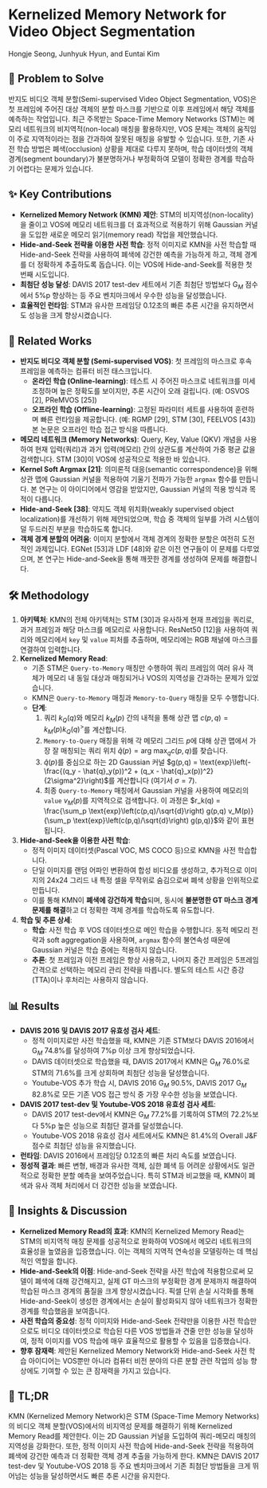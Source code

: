 # Kernelized Memory Network for Video Object Segmentation

Hongje Seong, Junhyuk Hyun, and Euntai Kim

## 🧩 Problem to Solve

반지도 비디오 객체 분할(Semi-supervised Video Object Segmentation, VOS)은 첫 프레임에 주어진 대상 객체의 분할 마스크를 기반으로 이후 프레임에서 해당 객체를 예측하는 작업입니다. 최근 주목받는 Space-Time Memory Networks (STM)는 메모리 네트워크의 비지역적(non-local) 매칭을 활용하지만, VOS 문제는 객체의 움직임이 주로 지역적이라는 점을 간과하여 잘못된 매칭을 유발할 수 있습니다. 또한, 기존 사전 학습 방법은 폐색(occlusion) 상황을 제대로 다루지 못하며, 학습 데이터셋의 객체 경계(segment boundary)가 불분명하거나 부정확하여 모델이 정확한 경계를 학습하기 어렵다는 문제가 있습니다.

## ✨ Key Contributions

* **Kernelized Memory Network (KMN) 제안**: STM의 비지역성(non-locality)을 줄이고 VOS에 메모리 네트워크를 더 효과적으로 적용하기 위해 Gaussian 커널을 도입한 새로운 메모리 읽기(memory read) 작업을 제안했습니다.
* **Hide-and-Seek 전략을 이용한 사전 학습**: 정적 이미지로 KMN을 사전 학습할 때 Hide-and-Seek 전략을 사용하여 폐색에 강건한 예측을 가능하게 하고, 객체 경계를 더 정확하게 추출하도록 돕습니다. 이는 VOS에 Hide-and-Seek를 적용한 첫 번째 시도입니다.
* **최첨단 성능 달성**: DAVIS 2017 test-dev 세트에서 기존 최첨단 방법보다 G$_{M}$ 점수에서 5%p 향상하는 등 주요 벤치마크에서 우수한 성능을 달성했습니다.
* **효율적인 런타임**: STM과 유사한 프레임당 0.12초의 빠른 추론 시간을 유지하면서도 성능을 크게 향상시켰습니다.

## 📎 Related Works

* **반지도 비디오 객체 분할 (Semi-supervised VOS)**: 첫 프레임의 마스크로 후속 프레임을 예측하는 컴퓨터 비전 태스크입니다.
  * **온라인 학습 (Online-learning)**: 테스트 시 주어진 마스크로 네트워크를 미세 조정하며 높은 정확도를 보이지만, 추론 시간이 오래 걸립니다. (예: OSVOS [2], PReMVOS [25])
  * **오프라인 학습 (Offline-learning)**: 고정된 파라미터 세트를 사용하여 훈련하며 빠른 런타임을 제공합니다. (예: RGMP [29], STM [30], FEELVOS [43]) 본 논문은 오프라인 학습 접근 방식을 따릅니다.
* **메모리 네트워크 (Memory Networks)**: Query, Key, Value (QKV) 개념을 사용하여 현재 입력(쿼리)과 과거 입력(메모리) 간의 상관도를 계산하여 가중 평균 값을 검색합니다. STM [30]이 VOS에 성공적으로 적용한 바 있습니다.
* **Kernel Soft Argmax [21]**: 의미론적 대응(semantic correspondence)을 위해 상관 맵에 Gaussian 커널을 적용하여 기울기 전파가 가능한 `argmax` 함수를 만듭니다. 본 연구는 이 아이디어에서 영감을 받았지만, Gaussian 커널의 적용 방식과 목적이 다릅니다.
* **Hide-and-Seek [38]**: 약지도 객체 위치화(weakly supervised object localization)를 개선하기 위해 제안되었으며, 학습 중 객체의 일부를 가려 시스템이 덜 두드러진 부분을 학습하도록 합니다.
* **객체 경계 분할의 어려움**: 이미지 분할에서 객체 경계의 정확한 분할은 여전히 도전적인 과제입니다. EGNet [53]과 LDF [48]와 같은 이전 연구들이 이 문제를 다루었으며, 본 연구는 Hide-and-Seek을 통해 깨끗한 경계를 생성하여 문제를 해결합니다.

## 🛠️ Methodology

1. **아키텍처**: KMN의 전체 아키텍처는 STM [30]과 유사하게 현재 프레임을 쿼리로, 과거 프레임과 해당 마스크를 메모리로 사용합니다. ResNet50 [12]을 사용하여 쿼리와 메모리에서 `key` 및 `value` 피처를 추출하며, 메모리에는 RGB 채널에 마스크를 연결하여 입력합니다.
2. **Kernelized Memory Read**:
    * 기존 STM은 `Query-to-Memory` 매칭만 수행하여 쿼리 프레임의 여러 유사 객체가 메모리 내 동일 대상과 매칭되거나 VOS의 지역성을 간과하는 문제가 있었습니다.
    * KMN은 `Query-to-Memory` 매칭과 `Memory-to-Query` 매칭을 모두 수행합니다.
    * **단계**:
        1. 쿼리 $k_Q(q)$와 메모리 $k_M(p)$ 간의 내적을 통해 상관 맵 $c(p,q) = k_M(p)k_Q(q)^>$를 계산합니다.
        2. `Memory-to-Query` 매칭을 위해 각 메모리 그리드 $p$에 대해 상관 맵에서 가장 잘 매칭되는 쿼리 위치 $\hat{q}(p) = \text{arg max}_{q} c(p,q)$를 찾습니다.
        3. $\hat{q}(p)$를 중심으로 하는 2D Gaussian 커널 $g(p,q) = \text{exp}\left(-\frac{(q_y - \hat{q}_y(p))^2 + (q_x - \hat{q}_x(p))^2}{2\sigma^2}\right)$를 계산합니다 (여기서 $\sigma=7$).
        4. 최종 `Query-to-Memory` 매칭에서 Gaussian 커널을 사용하여 메모리의 `value` $v_M(p)$를 지역적으로 검색합니다. 이 과정은 $r_k(q) = \frac{\sum_p \text{exp}\left(c(p,q)/\sqrt{d}\right) g(p,q) v_M(p)}{\sum_p \text{exp}\left(c(p,q)/\sqrt{d}\right) g(p,q)}$와 같이 표현됩니다.
3. **Hide-and-Seek을 이용한 사전 학습**:
    * 정적 이미지 데이터셋(Pascal VOC, MS COCO 등)으로 KMN을 사전 학습합니다.
    * 단일 이미지를 랜덤 어파인 변환하여 합성 비디오를 생성하고, 추가적으로 이미지의 24x24 그리드 내 특정 셀을 무작위로 숨김으로써 폐색 상황을 인위적으로 만듭니다.
    * 이를 통해 KMN이 **폐색에 강건하게 학습**되며, 동시에 **불분명한 GT 마스크 경계 문제를 해결**하고 더 정확한 객체 경계를 학습하도록 유도합니다.
4. **학습 및 추론 상세**:
    * **학습**: 사전 학습 후 VOS 데이터셋으로 메인 학습을 수행합니다. 동적 메모리 전략과 soft aggregation을 사용하며, `argmax` 함수의 불연속성 때문에 Gaussian 커널은 학습 중에는 적용하지 않습니다.
    * **추론**: 첫 프레임과 이전 프레임은 항상 사용하고, 나머지 중간 프레임은 5프레임 간격으로 선택하는 메모리 관리 전략을 따릅니다. 별도의 테스트 시간 증강(TTA)이나 후처리는 사용하지 않습니다.

## 📊 Results

* **DAVIS 2016 및 DAVIS 2017 유효성 검사 세트**:
  * 정적 이미지로만 사전 학습했을 때, KMN은 기존 STM보다 DAVIS 2016에서 G$_{M}$ 74.8%를 달성하여 7%p 이상 크게 향상되었습니다.
  * DAVIS 데이터셋으로 학습했을 때, DAVIS 2017에서 KMN은 G$_{M}$ 76.0%로 STM의 71.6%를 크게 상회하며 최첨단 성능을 달성했습니다.
  * Youtube-VOS 추가 학습 시, DAVIS 2016 G$_{M}$ 90.5%, DAVIS 2017 G$_{M}$ 82.8%로 모든 기존 VOS 접근 방식 중 가장 우수한 성능을 보였습니다.
* **DAVIS 2017 test-dev 및 Youtube-VOS 2018 유효성 검사 세트**:
  * DAVIS 2017 test-dev에서 KMN은 G$_{M}$ 77.2%를 기록하여 STM의 72.2%보다 5%p 높은 성능으로 최첨단 결과를 달성했습니다.
  * Youtube-VOS 2018 유효성 검사 세트에서도 KMN은 81.4%의 Overall J&F 점수로 최첨단 성능을 유지했습니다.
* **런타임**: DAVIS 2016에서 프레임당 0.12초의 빠른 처리 속도를 보였습니다.
* **정성적 결과**: 빠른 변형, 배경과 유사한 객체, 심한 폐색 등 어려운 상황에서도 일관적으로 정확한 분할 예측을 보여주었습니다. 특히 STM과 비교했을 때, KMN이 폐색과 유사 객체 처리에서 더 강건한 성능을 보였습니다.

## 🧠 Insights & Discussion

* **Kernelized Memory Read의 효과**: KMN의 Kernelized Memory Read는 STM의 비지역적 매칭 문제를 성공적으로 완화하여 VOS에서 메모리 네트워크의 효율성을 높였음을 입증했습니다. 이는 객체의 지역적 연속성을 모델링하는 데 핵심적인 역할을 합니다.
* **Hide-and-Seek의 이점**: Hide-and-Seek 전략을 사전 학습에 적용함으로써 모델이 폐색에 대해 강건해지고, 실제 GT 마스크의 부정확한 경계 문제까지 해결하여 학습된 마스크 경계의 품질을 크게 향상시켰습니다. 픽셀 단위 손실 시각화를 통해 Hide-and-Seek이 생성한 경계에서는 손실이 활성화되지 않아 네트워크가 정확한 경계를 학습했음을 보여줍니다.
* **사전 학습의 중요성**: 정적 이미지와 Hide-and-Seek 전략만을 이용한 사전 학습만으로도 비디오 데이터셋으로 학습된 다른 VOS 방법들과 견줄 만한 성능을 달성하여, 정적 이미지를 VOS 학습에 매우 효율적으로 활용할 수 있음을 입증했습니다.
* **향후 잠재력**: 제안된 Kernelized Memory Network와 Hide-and-Seek 사전 학습 아이디어는 VOS뿐만 아니라 컴퓨터 비전 분야의 다른 분할 관련 작업의 성능 향상에도 기여할 수 있는 큰 잠재력을 가지고 있습니다.

## 📌 TL;DR

KMN (Kernelized Memory Network)은 STM (Space-Time Memory Networks)의 비디오 객체 분할(VOS)에서의 비지역성 문제를 해결하기 위해 Kernelized Memory Read를 제안한다. 이는 2D Gaussian 커널을 도입하여 쿼리-메모리 매칭의 지역성을 강화한다. 또한, 정적 이미지 사전 학습에 Hide-and-Seek 전략을 적용하여 폐색에 강건한 예측과 더 정확한 객체 경계 추출을 가능하게 한다. KMN은 DAVIS 2017 test-dev 및 Youtube-VOS 2018 등 주요 벤치마크에서 기존 최첨단 방법들을 크게 뛰어넘는 성능을 달성하면서도 빠른 추론 시간을 유지한다.

